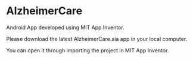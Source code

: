 # AlzheimerCare
Android App developed using MIT App Inventor.

Please download the latest AlzheimerCare.aia app in your local computer.

You can open it through importing the project in MIT App Inventor.
